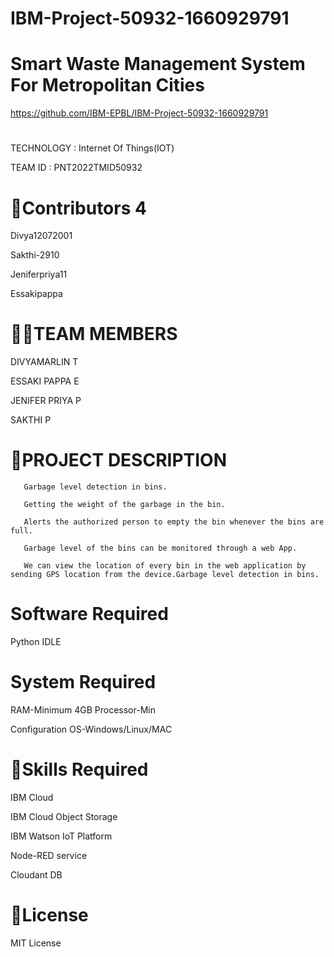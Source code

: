 #  IBM-Project-50932-1660929791
# Smart Waste Management System For Metropolitan Cities
 https://github.com/IBM-EPBL/IBM-Project-50932-1660929791 
 #
TECHNOLOGY : Internet Of Things(IOT)

TEAM ID : PNT2022TMID50932
#
# 👩‍Contributors 4

Divya12072001

Sakthi-2910

Jeniferpriya11

Essakipappa
#
# 👩‍👦TEAM MEMBERS

DIVYAMARLIN T

ESSAKI PAPPA E 

JENIFER PRIYA P

SAKTHI P       
#
# 📜PROJECT DESCRIPTION
       Garbage level detection in bins.
       
       Getting the weight of the garbage in the bin. 
       
       Alerts the authorized person to empty the bin whenever the bins are full.
       
       Garbage level of the bins can be monitored through a web App.
       
       We can view the location of every bin in the web application by sending GPS location from the device.Garbage level detection in bins.
#
# Software Required
Python IDLE
#
# System Required
RAM-Minimum 4GB Processor-Min

Configuration OS-Windows/Linux/MAC
#
# 🎯Skills Required
IBM Cloud

IBM Cloud Object Storage

IBM Watson IoT Platform

Node-RED service

Cloudant DB
#
# 🔑License
 MIT License
#
